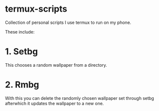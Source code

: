 # termux-scripts
Collection of personal scripts I use termux to run on my phone.

These include:
# 1. Setbg
This chooses a random wallpaper from a directory.
# 2. Rmbg
With this you can delete the randomly chosen wallpaper set through setbg afterwhich it updates the wallpaper to a new one.
